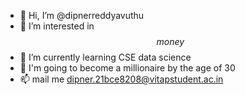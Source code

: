 - 👋 Hi, I’m @dipnerreddyavuthu
- 👀 I’m interested in $$money$$
- 🌱 I’m currently learning CSE data science
- 🤑 I'm going to become a millionaire by the age of 30
- 📫 mail me dipner.21bce8208@vitapstudent.ac.in

<!---
dipnerreddyavuthu/dipnerreddyavuthu is a ✨ special ✨ repository because its `README.md` (this file) appears on your GitHub profile.
You can click the Preview link to take a look at your changes.
--->
